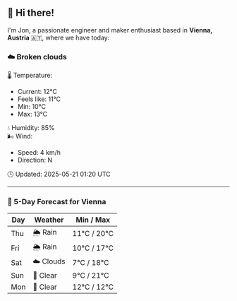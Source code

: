 ## 👋 Hi there!

I'm Jon, a passionate engineer and maker enthusiast based in **Vienna, Austria** 🇦🇹, where we have today:

### ☁️ Broken clouds 

🌡️ Temperature: 
* Current: 12°C
* Feels like: 11°C
* Min: 10°C 
* Max: 13°C  

💧 Humidity: 85%  
🌬️ Wind: 
* Speed: 4 km/h 
* Direction: N  

🕒 Updated: 2025-05-21 01:20 UTC

---

### 📅 5-Day Forecast for Vienna

| Day | Weather | Min / Max |
|-----|---------|------------|
| Thu | 🌦️ Rain | 11°C / 20°C |
| Fri | 🌦️ Rain | 10°C / 17°C |
| Sat | ☁️ Clouds | 7°C / 18°C |
| Sun | 🌙 Clear | 9°C / 21°C |
| Mon | 🌙 Clear | 12°C / 12°C |
